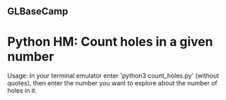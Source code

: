 ## GLBaseCamp

# Python HM: Count holes in a given number
Usage: In your terminal emulator enter 'python3 count_holes.py' (without quotes), then enter the number you want to explore about the number of holes in it.
